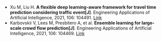 * Xu M, Liu H. <b>A flexible deep learning-aware framework for travel time prediction considering traffic event[J]</b>. Engineering Applications of Artificial Intelligence, 2021, 106: 104491. [Link](https://www.sciencedirect.com/science/article/pii/S0952197621003390)
* Karbovskii V, Lees M, Presbitero A, et al. <b>Ensemble learning for large-scale crowd flow prediction[J]</b>. Engineering Applications of Artificial Intelligence, 2021, 106: 104469. [Link](https://www.sciencedirect.com/science/article/pii/S0952197621003171)
